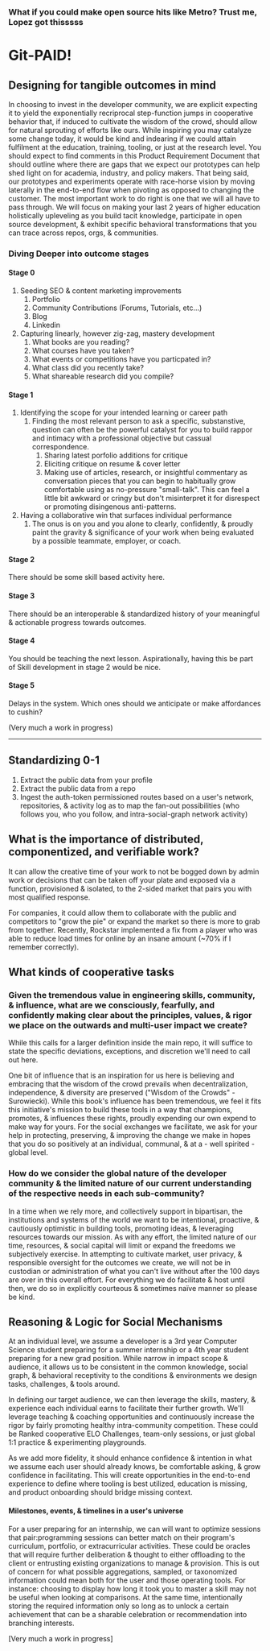 ### What if you could make open source hits like Metro? Trust me, Lopez got thisssss
# Git-PAID!

## Designing for tangible outcomes in mind
In choosing to invest in the developer community, we are explicit expecting it to yield the exponentially recriprocal step-function jumps in cooperative behavior that, if induced to cultivate the wisdom of the crowd, should allow for natural sprouting of efforts like ours. While inspiring you may catalyze some change today, it would be kind and indearing if we could attain fulfilment at the education, training, tooling, or just at the research level. You should expect to find comments in this Product Requirement Document that should outline where there are gaps that we expect our prototypes can help shed light on for academia, industry, and policy makers. That being said, our prototypes and experiments operate with race-horse vision by moving laterally in the end-to-end flow when pivoting as opposed to changing the customer. The most important work to do right is one that we will all have to pass through. We will focus on making your last 2 years of higher education holistically upleveling as you build tacit knowledge, participate in open source development, & exhibit specific behavioral transformations that you can trace across repos, orgs, & communities.

### Diving Deeper into outcome stages

#### Stage 0
1. Seeding SEO & content marketing improvements
   1. Portfolio
   2. Community Contributions (Forums, Tutorials, etc...)
   3. Blog
   4. Linkedin
2. Capturing linearly, however zig-zag, mastery development
   1. What books are you reading?
   2. What courses have you taken?
   3. What events or competitions have you particpated in?
   4. What class did you recently take?
   5. What shareable research did you compile?


#### Stage 1
1. Identifying the scope for your intended learning or career path
   1. Finding the most relevant person to ask a specific, substanstive, question can often be the powerful catalyst for you to build rappor and intimacy with a professional objective but cassual correspondence.
      1. Sharing latest porfolio additions for critique
      2. Eliciting critique on resume & cover letter
      3. Making use of articles, research, or insightful commentary as conversation pieces that you can begin to habitually grow comfortable using as no-pressure "small-talk". This can feel a little bit awkward or cringy but don't misinterpret it for disrespect or promoting disingenous anti-patterns.
2. Having a collaborative win that surfaces individual performance
   1. The onus is on you and you alone to clearly, confidently, & proudly paint the gravity & significance of your work when being evaluated by a possible teammate, employer, or coach.


#### Stage 2
There should be some skill based activity here.


#### Stage 3
There should be an interoperable & standardized history of your meaningful & actionable progress towards outcomes.

#### Stage 4
You should be teaching the next lesson. Aspirationally, having this be part of Skill development in stage 2 would be nice.

#### Stage 5
Delays in the system. Which ones should we anticipate or make affordances to cushin?

(Very much a work in progress)


-----------------------------------------------------------------------------------------------------------

## Standardizing 0-1
1. Extract the public data from your profile
2. Extract the public data from a repo
3. Ingest the auth-token permissioned routes based on a user's network, repositories, & activity log as to map the fan-out possibilities (who follows you, who you follow, and intra-social-graph network activity)

## What is the importance of distributed, componentized, and verifiable work?

It can allow the creative time of your work to not be bogged down by admin work or decisions that can be taken off your plate and exposed via a function, provisioned & isolated, to the 2-sided market that pairs you with most qualified response.

For companies, it could allow them to collaborate with the public and competitors to "grow the pie" or expand the market so there is more to grab from together. Recently, Rockstar implemented a fix from a player who was able to reduce load times for online by an insane amount (~70% if I remember correctly).

## What kinds of cooperative tasks

### Given the tremendous value in engineering skills, community, & influence, what are we consciously, fearfully, and confidently making clear about the principles, values, & rigor we place on the outwards and multi-user impact we create?

While this calls for a larger definition inside the main repo, it will suffice to state the specific deviations, exceptions, and discretion we'll need to call out here.

One bit of influence that is an inspiration for us here is believing and embracing that the wisdom of the crowd prevails when decentralization, independence, & diversity are preserved ("Wisdom of the Crowds" - Surowiecki). While this book's influence has been tremendous, we feel it fits this initiative's mission to build these tools in a way that champions, promotes, & influences these rights, proudly expending our own expend to make way for yours. For the social exchanges we facilitate, we ask for your help in protecting, preserving, & improving the change we make in hopes that you do so positively at an individual, communal, & at a - well spirited - global level.

### How do we consider the global nature of the developer community & the limited nature of our current understanding of the respective needs in each sub-community?

In a time when we rely more, and collectively support in bipartisan, the institutions and systems of the world we want to be intentional, proactive, & cautiously optimistic in building tools, promoting ideas, & leveraging resources towards our mission. As with any effort, the limited nature of our time, resources, & social capital will limit or expand the freedoms we subjectively exercise. In attempting to cultivate market, user privacy, & responsible oversight for the outcomes we create, we will not be in custodian or administration of what you can't live without after the 100 days are over in this overall effort. For everything we do facilitate & host until then, we do so in explicitly courteous & sometimes naïve manner so please be kind.


## Reasoning & Logic for Social Mechanisms

At an individual level, we assume a developer is a 3rd year Computer Science student preparing for a summer internship or a 4th year student preparing for a new grad position. While narrow in impact scope & audience, it allows us to be consistent in the common knowledge, social graph, & behavioral receptivity to the conditions & environments we design tasks, challenges, & tools around.

In defining our target audience, we can then leverage the skills, mastery, & experience each individual earns to facilitate their further growth. We'll leverage teaching & coaching opportunities and continuously increase the rigor by fairly promoting healthy intra-community competition. These could be Ranked cooperative ELO Challenges, team-only sessions, or just global 1:1 practice & experimenting playgrounds.

As we add more fidelity, it should enhance confidence & intention in what we assume each user should already knows, be comfortable asking, & grow confidence in facilitating. This will create opportunities in the end-to-end experience to define where tooling is best utilized, education is missing, and product onboarding should bridge missing context.

#### Milestones, events, & timelines in a user's universe

For a user preparing for an internship, we can will want to optimize sessions that pair:programming sessions can better match on their program's curriculum, portfolio, or extracurricular activities. These could be oracles that will require further deliberation & thought to either offloading to the client or entrusting existing organizations to manage & provision. This is out of concern for what possible aggregations, sampled, or taxonomized information could mean both for the user and those operating tools. For instance: choosing to display how long it took you to master a skill may not be useful when looking at comparisons. At the same time, intentionally storing the required information only so long as to unlock a certain achievement that can be a sharable celebration or recommendation into branching interests.

[Very much a work in progress]
